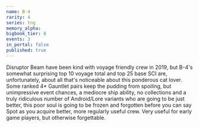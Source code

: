 ```yaml
---
name: B-4
rarity: 4
series: tng
memory_alpha:
bigbook_tier: 8
events: 3
in_portal: false
published: true
---
```


Disruptor Beam have been kind with voyage friendly crew in 2019, but B-4's somewhat surprising top 10 voyage total and top 25 base SCI are, unfortunately, about all that's noticeable about this ponderous cat lover. Some ranked 4* Gauntlet pairs keep the pudding from spoiling, but unimpressive event chances, a mediocre ship ability, no collections and a truly ridiculous number of Android/Lore variants who are going to be just better, this poor soul is going to be frozen and forgotten before you can say Spot as you acquire better, more regularly useful crew. Very useful for early game players, but otherwise forgettable.
